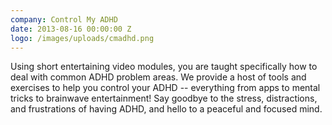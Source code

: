 ```yaml
---
company: Control My ADHD 
date: 2013-08-16 00:00:00 Z
logo: /images/uploads/cmadhd.png
---
```


Using short entertaining video modules, you are taught specifically how to deal with common ADHD problem areas. We provide a host of tools and exercises to help you control your ADHD -- everything from apps to mental tricks to brainwave entertainment! Say goodbye to the stress, distractions, and frustrations of having ADHD, and hello to a peaceful and focused mind.
